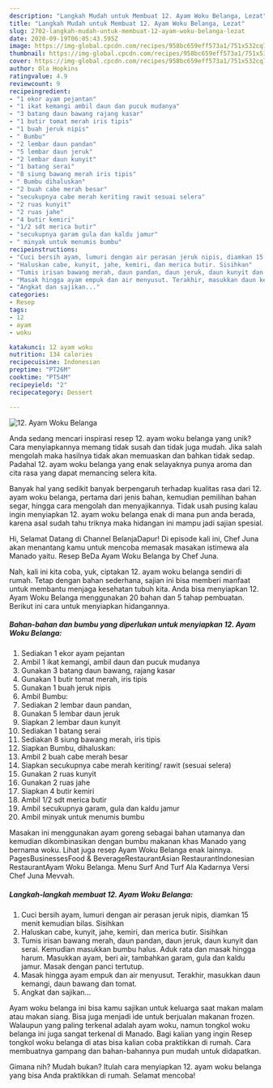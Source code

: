 ```yaml
---
description: "Langkah Mudah untuk Membuat 12. Ayam Woku Belanga, Lezat"
title: "Langkah Mudah untuk Membuat 12. Ayam Woku Belanga, Lezat"
slug: 2702-langkah-mudah-untuk-membuat-12-ayam-woku-belanga-lezat
date: 2020-09-19T06:05:43.595Z
image: https://img-global.cpcdn.com/recipes/958bc659eff573a1/751x532cq70/12-ayam-woku-belanga-foto-resep-utama.jpg
thumbnail: https://img-global.cpcdn.com/recipes/958bc659eff573a1/751x532cq70/12-ayam-woku-belanga-foto-resep-utama.jpg
cover: https://img-global.cpcdn.com/recipes/958bc659eff573a1/751x532cq70/12-ayam-woku-belanga-foto-resep-utama.jpg
author: Ola Hopkins
ratingvalue: 4.9
reviewcount: 9
recipeingredient:
- "1 ekor ayam pejantan"
- "1 ikat kemangi ambil daun dan pucuk mudanya"
- "3 batang daun bawang rajang kasar"
- "1 butir tomat merah iris tipis"
- "1 buah jeruk nipis"
- " Bumbu"
- "2 lembar daun pandan"
- "5 lembar daun jeruk"
- "2 lembar daun kunyit"
- "1 batang serai"
- "8 siung bawang merah iris tipis"
- " Bumbu dihaluskan"
- "2 buah cabe merah besar"
- "secukupnya cabe merah keriting rawit sesuai selera"
- "2 ruas kunyit"
- "2 ruas jahe"
- "4 butir kemiri"
- "1/2 sdt merica butir"
- "secukupnya garam gula dan kaldu jamur"
- " minyak untuk menumis bumbu"
recipeinstructions:
- "Cuci bersih ayam, lumuri dengan air perasan jeruk nipis, diamkan 15 menit kemudian bilas. Sisihkan"
- "Haluskan cabe, kunyit, jahe, kemiri, dan merica butir. Sisihkan"
- "Tumis irisan bawang merah, daun pandan, daun jeruk, daun kunyit dan serai. Kemudian masukkan bumbu halus. Aduk rata dan masak hingga harum. Masukkan ayam, beri air, tambahkan garam, gula dan kaldu jamur. Masak dengan panci tertutup."
- "Masak hingga ayam empuk dan air menyusut. Terakhir, masukkan daun kemangi, daun bawang dan tomat."
- "Angkat dan sajikan..."
categories:
- Resep
tags:
- 12
- ayam
- woku

katakunci: 12 ayam woku 
nutrition: 134 calories
recipecuisine: Indonesian
preptime: "PT26M"
cooktime: "PT54M"
recipeyield: "2"
recipecategory: Dessert

---
```



![12. Ayam Woku Belanga](https://img-global.cpcdn.com/recipes/958bc659eff573a1/751x532cq70/12-ayam-woku-belanga-foto-resep-utama.jpg)

Anda sedang mencari inspirasi resep 12. ayam woku belanga yang unik? Cara menyiapkannya memang tidak susah dan tidak juga mudah. Jika salah mengolah maka hasilnya tidak akan memuaskan dan bahkan tidak sedap. Padahal 12. ayam woku belanga yang enak selayaknya punya aroma dan cita rasa yang dapat memancing selera kita.

Banyak hal yang sedikit banyak berpengaruh terhadap kualitas rasa dari 12. ayam woku belanga, pertama dari jenis bahan, kemudian pemilihan bahan segar, hingga cara mengolah dan menyajikannya. Tidak usah pusing kalau ingin menyiapkan 12. ayam woku belanga enak di mana pun anda berada, karena asal sudah tahu triknya maka hidangan ini mampu jadi sajian spesial.

Hi, Selamat Datang di Channel BelanjaDapur! Di episode kali ini, Chef Juna akan menantang kamu untuk mencoba memasak masakan istimewa ala Manado yaitu. Resep BeDa Ayam Woku Belanga by Chef Juna.


Nah, kali ini kita coba, yuk, ciptakan 12. ayam woku belanga sendiri di rumah. Tetap dengan bahan sederhana, sajian ini bisa memberi manfaat untuk membantu menjaga kesehatan tubuh kita. Anda bisa menyiapkan 12. Ayam Woku Belanga menggunakan 20 bahan dan 5 tahap pembuatan. Berikut ini cara untuk menyiapkan hidangannya.

<!--inarticleads1-->

##### Bahan-bahan dan bumbu yang diperlukan untuk menyiapkan 12. Ayam Woku Belanga:

1. Sediakan 1 ekor ayam pejantan
1. Ambil 1 ikat kemangi, ambil daun dan pucuk mudanya
1. Gunakan 3 batang daun bawang, rajang kasar
1. Gunakan 1 butir tomat merah, iris tipis
1. Gunakan 1 buah jeruk nipis
1. Ambil  Bumbu:
1. Sediakan 2 lembar daun pandan,
1. Gunakan 5 lembar daun jeruk
1. Siapkan 2 lembar daun kunyit
1. Sediakan 1 batang serai
1. Sediakan 8 siung bawang merah, iris tipis
1. Siapkan  Bumbu, dihaluskan:
1. Ambil 2 buah cabe merah besar
1. Siapkan secukupnya cabe merah keriting/ rawit (sesuai selera)
1. Gunakan 2 ruas kunyit
1. Gunakan 2 ruas jahe
1. Siapkan 4 butir kemiri
1. Ambil 1/2 sdt merica butir
1. Ambil secukupnya garam, gula dan kaldu jamur
1. Ambil  minyak untuk menumis bumbu


Masakan ini menggunakan ayam goreng sebagai bahan utamanya dan kemudian dikombinasikan dengan bumbu makanan khas Manado yang bernama woku. Lihat juga resep Ayam Woku Belanga enak lainnya. PagesBusinessesFood &amp; BeverageRestaurantAsian RestaurantIndonesian RestaurantAyam Woku Belanga. Menu Surf And Turf Ala Kadarnya Versi Chef Juna Mevvah. 

<!--inarticleads2-->

##### Langkah-langkah membuat 12. Ayam Woku Belanga:

1. Cuci bersih ayam, lumuri dengan air perasan jeruk nipis, diamkan 15 menit kemudian bilas. Sisihkan
1. Haluskan cabe, kunyit, jahe, kemiri, dan merica butir. Sisihkan
1. Tumis irisan bawang merah, daun pandan, daun jeruk, daun kunyit dan serai. Kemudian masukkan bumbu halus. Aduk rata dan masak hingga harum. Masukkan ayam, beri air, tambahkan garam, gula dan kaldu jamur. Masak dengan panci tertutup.
1. Masak hingga ayam empuk dan air menyusut. Terakhir, masukkan daun kemangi, daun bawang dan tomat.
1. Angkat dan sajikan...


Ayam woku belanga ini bisa kamu sajikan untuk keluarga saat makan malam atau makan siang. Bisa juga menjadi ide untuk berjualan makanan frozen. Walaupun yang paling terkenal adalah ayam woku, namun tongkol woku belanga ini juga sangat terkenal di Manado. Bagi kalian yang ingin Resep tongkol woku belanga di atas bisa kalian coba praktikkan di rumah. Cara membuatnya gampang dan bahan-bahannya pun mudah untuk didapatkan. 

Gimana nih? Mudah bukan? Itulah cara menyiapkan 12. ayam woku belanga yang bisa Anda praktikkan di rumah. Selamat mencoba!
